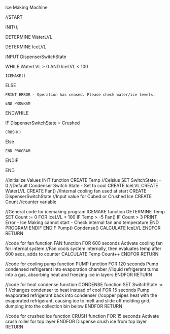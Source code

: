 Ice Making Machine

//START

INIT();

DETERMINE WaterLVL

DETERMINE IceLVL

INPUT DispenserSwitchState

WHILE WaterLVL > 0 AND IceLVL < 100

    ICEMAKE()

ELSE

    PRINT ERROR - Operation has ceased. Please check water/ice levels.

    END PROGRAM

ENDWHILE

IF DispenserSwitchState = Crushed

    CRUSH()

Else

    END PROGRAM

ENDIF

END

//Initialize Values
INIT function
    CREATE Temp //Celsius
    SET SwitchState := 0 //Default Condenser Switch State - Set to cool
    CREATE IceLVL 
    CREATE WaterLVL
    CREATE Fan() //Internal cooling fan used at start
    CREATE DispenserSwitchState //Input value for Cubed or Crushed Ice
    CREATE Count //counter variable

//General code for icemaking program
ICEMAKE function
    DETERMINE Temp
    SET Count := 0
    FOR IceLVL < 100
        IF Temp > -5
            Fan()
            IF Count > 3
                PRINT Error - Ice Making cannot start - Check internal fan and temperature
                END PROGRAM
            ENDIF
        ENDIF
        Pump()
        Condense()
        CALCULATE IceLVL
    ENDFOR
RETURN

//code for fan function
FAN function
    FOR 600 seconds
        Activate cooling fan for internal system //Fan cools system internally, then evaluates temp after 600 secs, adds to counter
        CALCULATE Temp
        Count++
    ENDFOR
RETURN

//code for cooling pump function
PUMP function
    FOR 120 seconds
        Pump condensed refrigerant into evaporation chamber //liquid refrigerant turns into a gas, absorbing heat and freezing ice in layers
    ENDFOR
RETURN

//code for heat condense function
CONDENSE function
    SET SwitchState := 1 //changes condenser to heat instead of cool
    FOR 15 seconds
        Pump evaporated refrigerant back into condenser //copper pipes heat with the evaporated refrigerant, causing ice to melt and slide off molding grid, dumping into the collection bin below
    ENDFOR
RETURN

//code for crushed ice function
CRUSH function
    FOR 15 seconds
        Activate crush roller for top layer
    ENDFOR
    Dispense crush ice from top layer
RETURN
    
    


        


        

   

